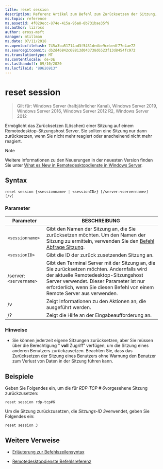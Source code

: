 ```yaml
---
title: reset session
description: Referenz Artikel zum Befehl zum Zurücksetzen der Sitzung, mit dem Sie eine Sitzung auf einem Remotedesktop-Sitzungshost Server zurücksetzen können.
ms.topic: reference
ms.assetid: 4f029ecc-874e-415a-95a8-8b731bae35f9
ms.author: lizross
author: eross-msft
manager: mtillman
ms.date: 07/11/2018
ms.openlocfilehash: 745a3ba51714ad3f5431dedbe9cebedf77e4ae72
ms.sourcegitcommit: db2d46842c68813d043738d6523f13d8454fc972
ms.translationtype: MT
ms.contentlocale: de-DE
ms.lasthandoff: 09/10/2020
ms.locfileid: "89626913"
---
```

# <a name="reset-session"></a>reset session

> Gilt für: Windows Server (halbjährlicher Kanal), Windows Server 2019, Windows Server 2016, Windows Server 2012 R2, Windows Server 2012

Ermöglicht das Zurücksetzen (Löschen) einer Sitzung auf einem Remotedesktop-Sitzungshost Server. Sie sollten eine Sitzung nur dann zurücksetzen, wenn Sie nicht mehr reagiert oder anscheinend nicht mehr reagiert.

> [!NOTE]
> Weitere Informationen zu den Neuerungen in der neuesten Version finden Sie unter [What es New in Remotedesktopdienste in Windows Server](/previous-versions/windows/it-pro/windows-server-2012-r2-and-2012/dn283323(v=ws.11)).

## <a name="syntax"></a>Syntax

```
reset session {<sessionname> | <sessionID>} [/server:<servername>] [/v]
```

### <a name="parameters"></a>Parameter

| Parameter | BESCHREIBUNG |
|--|--|
| `<sessionname>` | Gibt den Namen der Sitzung an, die Sie zurücksetzen möchten. Um den Namen der Sitzung zu ermitteln, verwenden Sie den [Befehl Abfrage Sitzung](query-session.md). |
| `<sessionID>` | Gibt die ID der zurück zusetzenden Sitzung an. |
| /server:`<servername>` | Gibt den Terminal Server mit der Sitzung an, die Sie zurücksetzen möchten. Andernfalls wird der aktuelle Remotedesktop-Sitzungshost Server verwendet. Dieser Parameter ist nur erforderlich, wenn Sie diesen Befehl von einem Remote Server aus verwenden. |
| /v | Zeigt Informationen zu den Aktionen an, die ausgeführt werden. |
| /? | Zeigt die Hilfe an der Eingabeaufforderung an. |

### <a name="remarks"></a>Hinweise

- Sie können jederzeit eigene Sitzungen zurücksetzen, aber Sie müssen über die Berechtigung " **voll** Zugriff" verfügen, um die Sitzung eines anderen Benutzers zurückzusetzen. Beachten Sie, dass das Zurücksetzen der Sitzung eines Benutzers ohne Warnung den Benutzer zum Verlust von Daten in der Sitzung führen kann.

## <a name="examples"></a>Beispiele

Geben Sie Folgendes ein, um die für *RDP-TCP # 6*vorgesehene Sitzung zurückzusetzen:

```
reset session rdp-tcp#6
```

Um die Sitzung zurückzusetzen, die *Sitzungs-ID 3*verwendet, geben Sie Folgendes ein:

```
reset session 3
```

## <a name="additional-references"></a>Weitere Verweise

- [Erläuterung zur Befehlszeilensyntax](command-line-syntax-key.md)

- [Remotedesktopdienste Befehlsreferenz](remote-desktop-services-terminal-services-command-reference.md)
